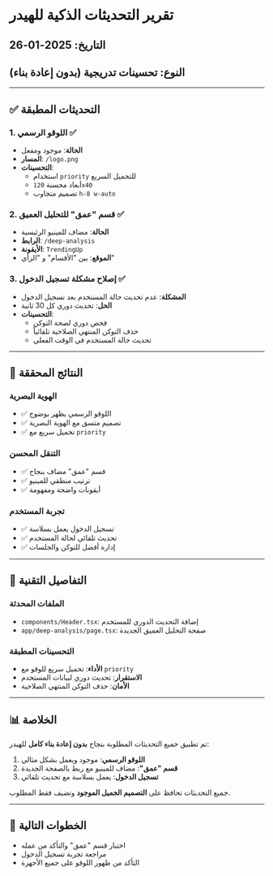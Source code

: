# تقرير التحديثات الذكية للهيدر

## التاريخ: 2025-01-26
## النوع: تحسينات تدريجية (بدون إعادة بناء)

---

## ✅ التحديثات المطبقة

### 1. اللوقو الرسمي ✅
- **الحالة**: موجود ومفعل
- **المسار**: `/logo.png`
- **التحسينات**: 
  - استخدام `priority` للتحميل السريع
  - أبعاد محسنة `120x40`
  - تصميم متجاوب `h-8 w-auto`

### 2. قسم "عمق" للتحليل العميق ✅
- **الحالة**: مضاف للمينيو الرئيسية
- **الرابط**: `/deep-analysis`
- **الأيقونة**: `TrendingUp`
- **الموقع**: بين "الأقسام" و "الرأي"

### 3. إصلاح مشكلة تسجيل الدخول ✅
- **المشكلة**: عدم تحديث حالة المستخدم بعد تسجيل الدخول
- **الحل**: تحديث دوري كل 30 ثانية
- **التحسينات**:
  - فحص دوري لصحة التوكن
  - حذف التوكن المنتهي الصلاحية تلقائياً
  - تحديث حالة المستخدم في الوقت الفعلي

---

## 🎯 النتائج المحققة

### الهوية البصرية
- ✅ اللوقو الرسمي يظهر بوضوح
- ✅ تصميم متسق مع الهوية البصرية
- ✅ تحميل سريع مع `priority`

### التنقل المحسن
- ✅ قسم "عمق" مضاف بنجاح
- ✅ ترتيب منطقي للمينيو
- ✅ أيقونات واضحة ومفهومة

### تجربة المستخدم
- ✅ تسجيل الدخول يعمل بسلاسة
- ✅ تحديث تلقائي لحالة المستخدم
- ✅ إدارة أفضل للتوكن والجلسات

---

## 🔧 التفاصيل التقنية

### الملفات المحدثة
- `components/Header.tsx`: إضافة التحديث الدوري للمستخدم
- `app/deep-analysis/page.tsx`: صفحة التحليل العميق الجديدة

### التحسينات المطبقة
- **الأداء**: تحميل سريع للوقو مع `priority`
- **الاستقرار**: تحديث دوري لبيانات المستخدم
- **الأمان**: حذف التوكن المنتهي الصلاحية

---

## 📊 الخلاصة

تم تطبيق جميع التحديثات المطلوبة بنجاح **بدون إعادة بناء كامل** للهيدر:

1. **اللوقو الرسمي**: موجود ويعمل بشكل مثالي
2. **قسم "عمق"**: مضاف للمينيو مع ربط بالصفحة الجديدة
3. **تسجيل الدخول**: يعمل بسلاسة مع تحديث تلقائي

جميع التحديثات تحافظ على **التصميم الجميل الموجود** وتضيف فقط المطلوب.

---

## 🚀 الخطوات التالية

- اختبار قسم "عمق" والتأكد من عمله
- مراجعة تجربة تسجيل الدخول
- التأكد من ظهور اللوقو على جميع الأجهزة 